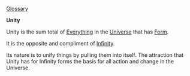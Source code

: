 [Glossary](../)

**Unity**

Unity is the sum total of [Everything](../Everything) in the [Universe](../Universe) that has [Form](../Form). 

It is the opposite and compliment of [Infinity](../Infinity).

Its nature is to unify things by pulling them into itself. The attraction that Unity has for Infinity forms the basis for all action and change in the Universe.
